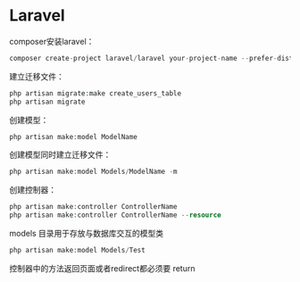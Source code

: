 # Laravel

composer安装laravel：

```php
composer create-project laravel/laravel your-project-name --prefer-dist
```

建立迁移文件：

```php
php artisan migrate:make create_users_table
php artisan migrate
```

创建模型：

```php
php artisan make:model ModelName
```

创建模型同时建立迁移文件：

```php
php artisan make:model Models/ModelName -m
```

创建控制器：
```php
php artisan make:controller ControllerName
php artisan make:controller ControllerName --resource
```


models 目录用于存放与数据库交互的模型类

```php
php artisan make:model Models/Test
```

控制器中的方法返回页面或者redirect都必须要 return